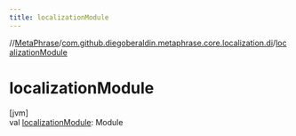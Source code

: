 ```yaml
---
title: localizationModule
---
```

//[MetaPhrase](../../index.html)/[com.github.diegoberaldin.metaphrase.core.localization.di](index.html)/[localizationModule](localization-module.html)



# localizationModule



[jvm]\
val [localizationModule](localization-module.html): Module




